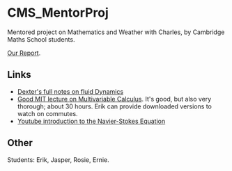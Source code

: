# CMS_MentorProj
Mentored project on Mathematics and Weather with Charles, by Cambridge Maths School students.

[Our Report](https://docs.google.com/document/d/1sOC2uedtHi5yD9DAoLcADXBFWSRCgg7GMv2nVBsGI_w/edit?usp=sharing).

## Links
- [Dexter's full notes on fluid Dynamics](https://dec41.user.srcf.net/h/IB_L/fluid_dynamics/full)
- [Good MIT lecture on Multivariable Calculus](https://www.youtube.com/watch?v=PxCxlsl_YwY&list=PL4C4C8A7D06566F38). It's good, but also very thorough; about 30 hours. Erik can provide downloaded versions to watch on commutes.
- [Youtube introduction to the Navier-Stokes Equation](https://youtu.be/VvDJyhYSJv8?si=QXSPu8wMmEYLOZDz)

## Other
Students: Erik, Jasper, Rosie, Ernie.
